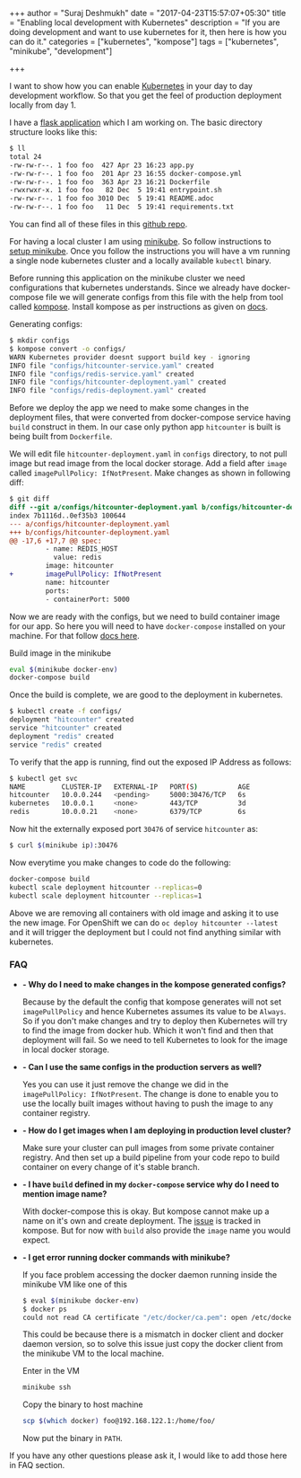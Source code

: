 +++
author = "Suraj Deshmukh"
date = "2017-04-23T15:57:07+05:30"
title = "Enabling local development with Kubernetes"
description = "If you are doing development and want to use kubernetes for it, then here is how you can do it."
categories = ["kubernetes", "kompose"]
tags = ["kubernetes", "minikube", "development"]

+++

I want to show how you can enable [Kubernetes](https://kubernetes.io/) in your day to day development workflow. So that
you get the feel of production deployment locally from day 1.

I have a [flask application](http://flask.pocoo.org/) which I am working on. The basic directory structure looks like this:

```bash
$ ll
total 24
-rw-rw-r--. 1 foo foo  427 Apr 23 16:23 app.py
-rw-rw-r--. 1 foo foo  201 Apr 23 16:55 docker-compose.yml
-rw-rw-r--. 1 foo foo  363 Apr 23 16:21 Dockerfile
-rwxrwxr-x. 1 foo foo   82 Dec  5 19:41 entrypoint.sh
-rw-rw-r--. 1 foo foo 3010 Dec  5 19:41 README.adoc
-rw-rw-r--. 1 foo foo   11 Dec  5 19:41 requirements.txt
```

You can find all of these files in this [github repo](https://github.com/surajssd/hitcounter).

For having a local cluster I am using [minikube](https://github.com/kubernetes/minikube). So follow instructions to
[setup minikube](https://kubernetes.io/docs/getting-started-guides/minikube/). Once you follow the instructions
you will have a vm running a single node kubernetes cluster and a locally available `kubectl` binary.

Before running this application on the minikube cluster we need configurations that kubernetes understands. Since we
already have docker-compose file we will generate configs from this file with the help from tool called [kompose](http://kompose.io/).
Install kompose as per instructions as given on [docs](https://github.com/kubernetes-incubator/kompose#installation).

Generating configs:

```bash
$ mkdir configs
$ kompose convert -o configs/
WARN Kubernetes provider doesnt support build key - ignoring
INFO file "configs/hitcounter-service.yaml" created
INFO file "configs/redis-service.yaml" created
INFO file "configs/hitcounter-deployment.yaml" created
INFO file "configs/redis-deployment.yaml" created
```

Before we deploy the app we need to make some changes in the deployment files, that were converted from docker-compose service
having `build` construct in them. In our case only python app `hitcounter` is built is being built from `Dockerfile`.

We will edit file `hitcounter-deployment.yaml` in `configs` directory, to not pull image but read image from the local docker
storage. Add a field after `image` called `imagePullPolicy: IfNotPresent`. Make changes as shown in following diff:

```diff
$ git diff
diff --git a/configs/hitcounter-deployment.yaml b/configs/hitcounter-deployment.yaml
index 7b1116d..0ef35b3 100644
--- a/configs/hitcounter-deployment.yaml
+++ b/configs/hitcounter-deployment.yaml
@@ -17,6 +17,7 @@ spec:
         - name: REDIS_HOST
           value: redis
         image: hitcounter
+        imagePullPolicy: IfNotPresent
         name: hitcounter
         ports:
         - containerPort: 5000
```

Now we are ready with the configs, but we need to build container image for our app. So here you will need to have
`docker-compose` installed on your machine. For that follow [docs here](https://docs.docker.com/compose/install/).

Build image in the minikube
```bash
eval $(minikube docker-env)
docker-compose build
```

Once the build is complete, we are good to the deployment in kubernetes.

```bash
$ kubectl create -f configs/
deployment "hitcounter" created
service "hitcounter" created
deployment "redis" created
service "redis" created
```

To verify that the app is running, find out the exposed IP Address as follows:

```bash
$ kubectl get svc
NAME         CLUSTER-IP   EXTERNAL-IP   PORT(S)          AGE
hitcounter   10.0.0.244   <pending>     5000:30476/TCP   6s
kubernetes   10.0.0.1     <none>        443/TCP          3d
redis        10.0.0.21    <none>        6379/TCP         6s
```

Now hit the externally exposed port `30476` of service `hitcounter` as:

```bash
$ curl $(minikube ip):30476
```

Now everytime you make changes to code do the following:

```bash
docker-compose build
kubectl scale deployment hitcounter --replicas=0
kubectl scale deployment hitcounter --replicas=1
```
Above we are removing all containers with old image and asking it to use the new image. For OpenShift we can do
`oc deploy hitcounter --latest` and it will trigger the deployment but I could not find anything similar with
kubernetes.

### FAQ

  - **- Why do I need to make changes in the kompose generated configs?**

    Because by the default the config that kompose generates will not set `imagePullPolicy` and hence Kubernetes
    assumes its value to be `Always`. So if you don't make changes and try to deploy then Kubernetes will try
    to find the image from docker hub. Which it won't find and then that deployment will fail.
    So we need to tell Kubernetes to look for the image in local docker storage.

  - **- Can I use the same configs in the production servers as well?**

    Yes you can use it just remove the change we did in the `imagePullPolicy: IfNotPresent`. The change is done
    to enable you to use the locally built images without having to push the image to any container registry.

  - **- How do I get images when I am deploying in production level cluster?**

    Make sure your cluster can pull images from some private container registry. And then set up a build pipeline
    from your code repo to build container on every change of it's stable branch.

  - **- I have `build` defined in my `docker-compose` service why do I need to mention image name?**

    With docker-compose this is okay. But kompose cannot make up a name on it's own and create deployment. The
    [issue](https://github.com/kubernetes-incubator/kompose/issues/571) is tracked in kompose. But for now
    with `build` also provide the `image` name you would expect.

  - **- I get error running docker commands with minikube?**

    If you face problem accessing the docker daemon running inside the minikube VM like one of this
    ```bash
    $ eval $(minikube docker-env)
    $ docker ps
    could not read CA certificate "/etc/docker/ca.pem": open /etc/docker/ca.pem: no such file or directory
    ```

    This could be because there is a mismatch in docker client and docker daemon version, so to solve this issue just copy
    the docker client from the minikube VM to the local machine.

    Enter in the VM
    ```bash
    minikube ssh
    ```

    Copy the binary to host machine
    ```bash
    scp $(which docker) foo@192.168.122.1:/home/foo/
    ```
    Now put the binary in `PATH`.


If you have any other questions please ask it, I would like to add those here in FAQ section.

